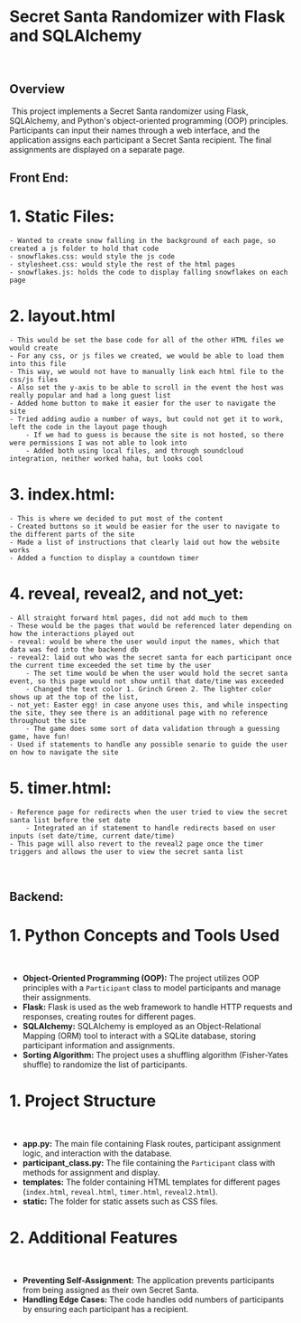 # Secret Santa Randomizer with Flask and SQLAlchemy
​
## Overview
​
This project implements a Secret Santa randomizer using Flask, SQLAlchemy, and Python's object-oriented programming (OOP) principles. Participants can input their names through a web interface, and the application assigns each participant a Secret Santa recipient. The final assignments are displayed on a separate page.

## Front End:

# 1. Static Files: 
    - Wanted to create snow falling in the background of each page, so created a js folder to hold that code
    - snowflakes.css: would style the js code
    - stylesheet.css: would style the rest of the html pages
    - snowflakes.js: holds the code to display falling snowflakes on each page

# 2. layout.html
    - This would be set the base code for all of the other HTML files we would create
    - For any css, or js files we created, we would be able to load them into this file
    - This way, we would not have to manually link each html file to the css/js files
    - Also set the y-axis to be able to scroll in the event the host was really popular and had a long guest list
    - Added home button to make it easier for the user to navigate the site
    - Tried adding audio a number of ways, but could not get it to work, left the code in the layout page though
        - If we had to guess is because the site is not hosted, so there were permissions I was not able to look into
        - Added both using local files, and through soundcloud integration, neither worked haha, but looks cool

# 3. index.html: 
    - This is where we decided to put most of the content
    - Created buttons so it would be easier for the user to navigate to the different parts of the site
    - Made a list of instructions that clearly laid out how the website works
    - Added a function to display a countdown timer

# 4. reveal, reveal2, and not_yet: 
    - All straight forward html pages, did not add much to them
    - These would be the pages that would be referenced later depending on how the interactions played out
    - reveal: would be where the user would input the names, which that data was fed into the backend db
    - reveal2: laid out who was the secret santa for each participant once the current time exceeded the set time by the user
        - The set time would be when the user would hold the secret santa event, so this page would not show until that date/time was exceeded
        - Changed the text color 1. Grinch Green 2. The lighter color shows up at the top of the list,
    - not_yet: Easter egg! in case anyone uses this, and while inspecting the site, they see there is an additional page with no reference throughout the site
        - The game does some sort of data validation through a guessing game, have fun!
    - Used if statements to handle any possible senario to guide the user on how to navigate the site

# 5. timer.html:
    - Reference page for redirects when the user tried to view the secret santa list before the set date
        - Integrated an if statement to handle redirects based on user inputs (set date/time, current date/time)
    - This page will also revert to the reveal2 page once the timer triggers and allows the user to view the secret santa list

​
## Backend:

# 1.  Python Concepts and Tools Used
​
- **Object-Oriented Programming (OOP):** The project utilizes OOP principles with a `Participant` class to model participants and manage their assignments.
​
- **Flask:** Flask is used as the web framework to handle HTTP requests and responses, creating routes for different pages.
​
- **SQLAlchemy:** SQLAlchemy is employed as an Object-Relational Mapping (ORM) tool to interact with a SQLite database, storing participant information and assignments.
​
- **Sorting Algorithm:** The project uses a shuffling algorithm (Fisher-Yates shuffle) to randomize the list of participants.
​
# 1. Project Structure
​
- **app.py:** The main file containing Flask routes, participant assignment logic, and interaction with the database.
​
- **participant_class.py:** The file containing the `Participant` class with methods for assignment and display.
​
- **templates:** The folder containing HTML templates for different pages (`index.html`, `reveal.html`, `timer.html`, `reveal2.html`).
​
- **static:** The folder for static assets such as CSS files.
​
# 2. Additional Features
​
- **Preventing Self-Assignment:** The application prevents participants from being assigned as their own Secret Santa.
​
- **Handling Edge Cases:** The code handles odd numbers of participants by ensuring each participant has a recipient.